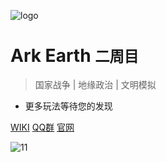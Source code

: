 ![logo](https://img.yvmou.cn/blog/202410272127837.png)

# Ark Earth <small>二周目</small>

> 国家战争 | 地缘政治 | 文明模拟

- 更多玩法等待您的发现

[WIKI](./README.md)
[QQ群](https://qm.qq.com/q/QutjSWRnou)
[官网](https://www.ycraft.icu)
<!-- 背景图片 -->

![11](https://img-cdn.yvmou.cn/pigo/202412161810115.png)